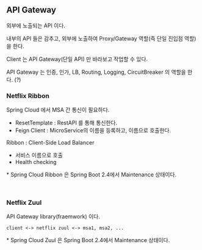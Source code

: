 ## API Gateway

외부에 노출되는 API 이다. 

내부의 API 들은 감추고, 외부에 노출하여 Proxy/Gateway 역할(즉 단일 진입점 역할)을 한다.

Client 는 API Gateway(단일 API) 만 바라보고 작업할 수 있다.

API Gateway 는 인증, 인가, LB, Routing, Logging, CircuitBreaker 의 역할을 한다. (?)

### Netflix Ribbon

Spring Cloud 에서 MSA 간 통신이 필요하다.

- ResetTemplate : RestAPI 를 통해 통신한다. 
- Feign Client : MicroService의 이름을 등록하고, 이름으로 호출한다.

Ribbon : Client-Side Load Balancer
- 서비스 이름으로 호출
- Health checking

\* Spring Cloud Ribbon 은 Spring Boot 2.4에서 Maintenance 상태이다.

<br>

### Netflix Zuul

API Gateway library(fraemwork) 이다.

```
client <-> netflix zuul <-> msa1, msa2, ...
```

\* Spring Cloud Zuul 은 Spring Boot 2.4에서 Maintenance 상태이다.